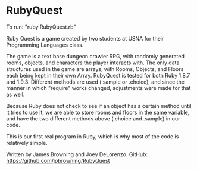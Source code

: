 RubyQuest
=========

To run: "ruby RubyQuest.rb"

Ruby Quest is a game created by two students at USNA for their Programming Languages class. 

The game is a text base dungeon crawler RPG, with randomly generated rooms, objects, and characters the player interacts with. 
The only data structures used in the game are arrays, with Rooms, Objects, and Floors each being kept in their own Array. 
RubyQuest is tested for both Ruby 1.8.7 and 1.9.3. Different methods are used (.sample or .choice), and since the manner
in which "require" works changed, adjustments were made for that as well.

Because Ruby does not check to see if an object has a certain method until it tries to use it, we are able to store rooms and floors
in the same variable, and have the two different methods above (.choice and .sample) in our code.

This is our first real program in Ruby, which is why most of the code is relatively simple.

Written by James Browning and Joey DeLorenzo.
GitHub: https://github.com/jpbrowning/RubyQuest